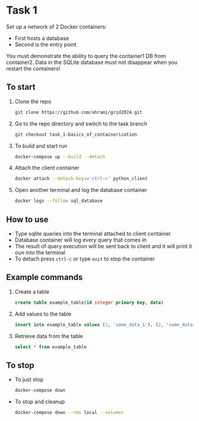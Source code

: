 # Task 1

Set up a network of 2 Docker containers:

- First hosts a database
- Second is the entry point

You must demonstrate the ability to query the container1 DB from container2. Data in the SQLite database must not disappear when you restart the containers!

## To start

1. Clone the repo
   ```sh
   git clone https://github.com/ahrami/grid2024.git
   ```
2. Go to the repo directory and switch to the task branch
   ```sh
   git checkout task_1-basics_of_containerization
   ```
3. To build and start run
   ```sh
   docker-compose up --build --detach
   ```
4. Attach the client container
   ```sh
   docker attach --detach-keys='ctrl-c' python_client
   ```
5. Open another terminal and log the database container
   ```sh
   docker logs --follow sql_database
   ```

## How to use

- Type sqlite queries into the terminal attached to client container 
- Database container will log every query that comes in
- The result of query execution will be sent back to client and it will print it oun into the terminal
- To detach press `ctrl-c` or type `exit` to stop the container

## Example commands

1. Create a table
   ```sql
   create table example_table(id integer primary key, data)
   ```
2. Add values to the table
   ```sql
   insert into example_table values (1, 'some_data_1'), (2, 'some_data_2'),  (3, 'some_data_2')
   ```
3. Retrieve data from the table
   ```sql
   select * from example_table
   ```

## To stop

- To just stop
   ```sh
   docker-compose down
   ```
- To stop and cleanup
   ```sh
   docker-compose down --rmi local --volumes
   ```
